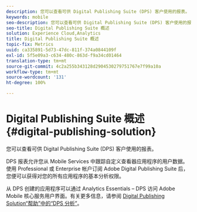 ```yaml
---
description: 您可以查看可供 Digital Publishing Suite (DPS) 客户使用的报表。
keywords: mobile
seo-description: 您可以查看可供 Digital Publishing Suite (DPS) 客户使用的报表。
seo-title: Digital Publishing Suite 概述
solution: Experience Cloud,Analytics
title: Digital Publishing Suite 概述
topic-fix: Metrics
uuid: ca335891-5d73-47dc-811f-374a0844109f
exl-id: 5f5e09a3-c634-480c-863d-f9a34cd01464
translation-type: tm+mt
source-git-commit: 4c2a255b343128d2904530279751767e7f99a10a
workflow-type: tm+mt
source-wordcount: '131'
ht-degree: 100%

---
```


# Digital Publishing Suite 概述 {#digital-publishing-solution}

您可以查看可供 Digital Publishing Suite (DPS) 客户使用的报表。

DPS 报表允许您从 Mobile Services 中跟踪自定义查看器应用程序的用户数据。使用 Professional 或 Enterprise 帐户订阅 Adobe Digital Publishing Suite 后，您便可以获得对您的所有应用程序的基本分析权限。

从 DPS 创建的应用程序可以通过 Analytics Essentials – DPS 访问 Adobe Mobile 核心服务用户界面。有关更多信息，请参阅 [Digital Publishing Solution“帮助”中的“DPS 分析”](https://helpx.adobe.com/cn/digital-publishing-suite/help/omniture-analytics.html)。
